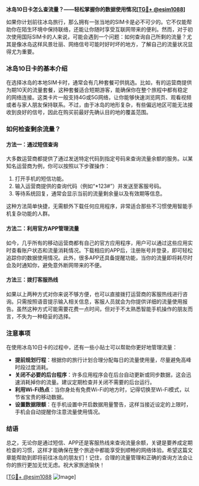 **冰岛10日卡怎么查流量？——轻松掌握你的数据使用情况[[TG💪+ @esim1088](https://t.me/s/esim1088)]**

如果你计划前往冰岛旅行，那么拥有一张当地的SIM卡是必不可少的。它不仅能帮助你在陌生环境中保持联络，还能让你随时享受互联网带来的便利。然而，对于初次使用国际SIM卡的人来说，可能会遇到一个问题：如何查询自己所剩的流量？尤其是像冰岛这样风景壮丽、网络信号可能时好时坏的地方，了解自己的流量状况显得尤为重要。

### 冰岛10日卡的基本介绍

在选择冰岛的本地SIM卡时，通常会有几种套餐可供挑选。比如，有的运营商提供为期10天的流量套餐，这种套餐适合短期游客，能确保你在整个旅程中都有稳定的网络连接。这类卡片一般支持4G或5G网络，让你能够快速浏览网页、观看视频或者与家人朋友保持联系。不过，由于冰岛的地形复杂，有些偏远地区可能无法接收到良好的信号，因此在购买前最好先确认目的地的覆盖范围。

### 如何检查剩余流量？

#### 方法一：通过短信查询

大多数运营商都提供了通过发送特定代码到指定号码来查询流量余额的服务。以某知名运营商为例，你可以按照以下步骤操作：

1. 打开手机的短信功能。
2. 输入运营商提供的查询代码（例如“*123#”）并发送至客服号码。
3. 等待系统回复，通常会显示当前的流量剩余量以及有效期等信息。

这种方法简单快捷，无需额外下载任何应用程序，非常适合那些不习惯使用智能手机复杂功能的人群。

#### 方法二：利用官方APP管理流量

如今，几乎所有的移动运营商都有自己的官方应用程序，用户可以通过这些应用实时查看账户状态和流量消耗情况。下载相应的APP后，注册账号并登录，即可轻松追踪你的数据使用情况。此外，很多APP还具备提醒功能，当你的流量即将耗尽时会及时通知你，避免意外断网带来的不便。

#### 方法三：拨打客服热线

如果以上两种方式对你来说不够方便，也可以直接拨打运营商的客服热线进行咨询。只需按照语音提示输入相关信息，客服人员就会为你提供详细的流量使用报告。虽然这种方式可能需要花费一点时间，但对于不太熟悉智能手机操作的朋友而言，不失为一种稳妥的选择。

### 注意事项

在使用冰岛10日卡的过程中，还有一些小贴士可以帮助你更好地管理流量：

- **提前规划行程**：根据你的旅行计划合理分配每日的流量使用量，尽量避免高峰时段过度消耗。
- **关闭不必要的后台程序**：许多应用程序会在后台自动更新或同步数据，这会迅速消耗掉你的流量。建议定期检查并关闭不需要的后台运行。
- **利用Wi-Fi热点**：当你身处有免费Wi-Fi的地方时，记得切换至Wi-Fi模式，以节省宝贵的移动数据。
- **设置数据限额**：在手机设置中开启数据用量警告，这样当接近设定的上限时，手机会自动提醒你注意流量使用情况。

### 结语

总之，无论你是通过短信、APP还是客服热线来查询流量余额，关键是要养成定期检查的习惯，这样才能确保在整个旅途中都能享受到顺畅的网络体验。希望这篇文章能帮助到即将前往冰岛的朋友们！记住，合理的流量管理和正确的查询方法会让你的旅行更加无忧无虑。祝大家旅途愉快！

[[TG💪+ @esim1088](https://t.me/s/esim1088) ![Image](https://i.postimg.cc/4NQfJmqS/Snipaste-2025-05-13-00-14-12.png)]